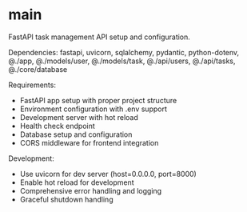 # main

FastAPI task management API setup and configuration.

Dependencies: fastapi, uvicorn, sqlalchemy, pydantic, python-dotenv, @./app, @./models/user, @./models/task, @./api/users, @./api/tasks, @./core/database

Requirements:
- FastAPI app setup with proper project structure
- Environment configuration with .env support
- Development server with hot reload
- Health check endpoint
- Database setup and configuration
- CORS middleware for frontend integration

Development:
- Use uvicorn for dev server (host=0.0.0.0, port=8000)
- Enable hot reload for development
- Comprehensive error handling and logging
- Graceful shutdown handling